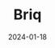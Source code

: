 ---  
layout: startup_page  
title: "Briq"  
id: "briq.com"  
permalink: "/briqbriq.com01182024/"  
website: "https://briq.com/"  
funding_round: ""  
funding_amount: "$8M"  
investors: "Tiger Global Management, Blackhorn, Eniac, MetaProp, Nemetschek"  
about: "Briq provides a platform automating financial workflows for construction companies. Its AI-powered bots handle tasks like accounts payable and payroll, increasing efficiency and profit margins. The platform offers two products, Briq AutoPilot and Briq CoPilot, to automate various financial processes."  
markets: "Fintech, Construction Technology, AI"  
hq: "Santa Barbara, California, United States"  
founded_year: "2018"  
linkedin: "https://www.linkedin.com/company/briqhq"  
twitter: ""  
instagram: ""  
facebook: ""  
crunchbase: ""  
pitchbook: "https://pitchbook.com/profiles/company/265634-92"  

date_display: "18-Jan-2024"  
date: "2024-01-18"

# SEO Optimization  
meta_title: "Briq -  Funding ($8M)"  
meta_description: "Briq, Briq provides a platform automating financial workflows for construction companies. Its AI-powered bots handle tasks like accounts payable and payroll..."  
meta_keywords: "Briq, Fintech, Construction Technology, AI,  funding"  
canonical_url: "https://startup.projectstartups.com/briqbriq.com01182024/"  
---
